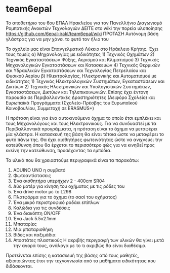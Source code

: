 # team6epal
Το αποθετήριο του 6ου ΕΠΑΛ Ηρακλείου για τον Πανελλήνιο Διαγωνισμό Ρομποτικής Ανοικτών Τεχνολογιών
ΔΕΙΤΕ στο wiki την πορεία υλοποίησης https://github.com/6epal-irakl/team6epal/wiki 
ΠΡΟΤΑΣΗ
Αυτόνομη βάση γλάστρας για να μην χάνει το φυτό τον ήλιο του

Το σχολείο μας είναι Επαγγελματικό Λύκειο στο Ηράκλειο Κρήτης. Έχει τους τομείς 
α) Μηχανολογίας με ειδικότητες 1) Τεχνικός Οχημάτων 2) Τεχνικός Εγκαταστάσεων Ψύξης, Αερισμού και Κλιματισμού 3) Τεχνικός Μηχανολογικών Εγκαταστάσεων και Κατασκευών 4) Τεχνικός Θερμικών και Υδραυλικών Εγκαταστάσεων και Τεχνολογίας Πετρελαίου και Φυσικού Αερίου 
β) Ηλεκτρολογίας, Ηλεκτρονικής και Αυτοματισμού με ειδικότητες 1) Τεχνικός Ηλεκτρολογικών Συστημάτων, Εγκαταστάσεων και Δικτύων 2) Τεχνικός Ηλεκτρονικών και Υπολογιστικών Συστημάτων, Εγκαταστάσεων, Δικτύων και Τηλεπικοινωνιών.
Επίσης έχει έντονη παρουσία σε Περιβαλλοντικές Δραστηριότητες (Αειφόρο Σχολείο) και Ευρωπαϊκά Προγράμματα (Σχολείο-Πρέσβης του Ευρωπαϊκού Κοινοβουλίου, Συμμετοχή σε ERASMUS+)

Η πρόταση είναι για ένα αυτοκινούμενο όχημα το οποίο έτσι εμπλέκει και τους Μηχανολόγους και τους Ηλεκτρονικούς. Για να συνδυαστεί με τα Περιβαλλοντικά προγράμματα, η πρόταση είναι το όχημα να μεταφέρει μία γλάστρα. Η κατασκευή της βάση θα είναι τέτοια ώστε να  μεταφέρει το φυτό πάνω της. Θα έχει αισθητήρες φωτεινότητας  ώστε να ανιχνεύει την κατεύθυνση όπου θα έρχεται το περισσότερο φώς για να  κινηθεί προς εκείνη την κατεύθυνση, προσέχοντας τα εμπόδια.

Τα υλικά που θα χρειαστούμε περιγραφικά είναι τα παρακάτω:
1.	ADUINO UNO η συμβατό 
2.	Φωτοαντίστασεις
3.	Ένα αισθητήρα υπερήχων 2 - 400cm SR04
4.	Δύο μοτέρ για κίνηση του οχήματος με τις ρόδες του
5.	Ένα drive motor με το L298
6.	Πλατφόρμα για το όχημα (το σασί του οχήματος)
7.	Ένα μικρό περιστροφικό ροδάκι επίπλων 
8.	Καλώδια για τις συνδέσεις
9.	Ένα διακόπτη ΟΝ/ΟFF
10.	Ένα Jack 5.5x2.1mm 
11.	Μπαταρίες
12.	Μια μπαταριοθήκη
13.	Βίδες και παξιμάδια
14.	Αποστάτες πλαστικούς
Η ακριβής  περιγραφή των υλικών θα γίνει μετά την αγορά τους, ανάλογα με το τι ακριβώς θα είναι διαθέσιμο. 

Προτείνεται επίσης η κατασκευή της βάσης από τους μαθητές, αξιοποιώντας έτσι την τεχνογνωσία από τα μαθήματα ειδικότητας που διδάσκονται.
